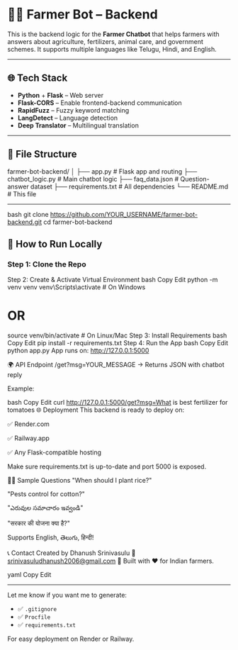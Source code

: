 # 🧑‍🌾 Farmer Bot – Backend

This is the backend logic for the **Farmer Chatbot** that helps farmers with answers about agriculture, fertilizers, animal care, and government schemes. It supports multiple languages like Telugu, Hindi, and English.

---

## 🌐 Tech Stack

- **Python** + **Flask** – Web server
- **Flask-CORS** – Enable frontend-backend communication
- **RapidFuzz** – Fuzzy keyword matching
- **LangDetect** – Language detection
- **Deep Translator** – Multilingual translation

---

## 📁 File Structure

farmer-bot-backend/
│
├── app.py # Flask app and routing
├── chatbot_logic.py # Main chatbot logic
├── faq_data.json # Question-answer dataset
├── requirements.txt # All dependencies
└── README.md # This file

---
bash
git clone https://github.com/YOUR_USERNAME/farmer-bot-backend.git
cd farmer-bot-backend
## 🚀 How to Run Locally

### Step 1: Clone the Repo
     
Step 2: Create & Activate Virtual Environment
bash
Copy
Edit
python -m venv venv
venv\Scripts\activate  # On Windows
# OR
source venv/bin/activate  # On Linux/Mac
Step 3: Install Requirements
bash
Copy
Edit
pip install -r requirements.txt
Step 4: Run the App
bash
Copy
Edit
python app.py
App runs on: http://127.0.0.1:5000

🌍 API Endpoint
/get?msg=YOUR_MESSAGE → Returns JSON with chatbot reply

Example:

bash
Copy
Edit
curl http://127.0.0.1:5000/get?msg=What is best fertilizer for tomatoes
🌐 Deployment
This backend is ready to deploy on:

✅ Render.com

✅ Railway.app

✅ Any Flask-compatible hosting

Make sure requirements.txt is up-to-date and port 5000 is exposed.

👨‍🌾 Sample Questions
"When should I plant rice?"

"Pests control for cotton?"

"ఎరువుల సమాచారం ఇవ్వండి"

"सरकार की योजना क्या है?"

Supports English, తెలుగు, हिन्दी!

📞 Contact
Created by Dhanush Srinivasulu
📧 srinivasuludhanush2006@gmail.com
🌱 Built with ❤️ for Indian farmers.

yaml
Copy
Edit

---

Let me know if you want me to generate:
- ✅ `.gitignore`
- ✅ `Procfile`
- ✅ `requirements.txt`

For easy deployment on Render or Railway.

